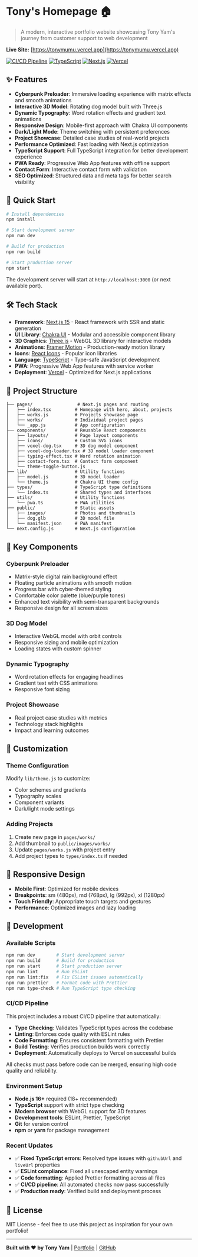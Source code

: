 # Tony's Homepage 🏠

> A modern, interactive portfolio website showcasing Tony Yam's journey from customer support to web development

**Live Site:** [https://tonymumu.vercel.app](https://tonymumu.vercel.app)

[![CI/CD Pipeline](https://github.com/tonymumu/Portfolio-2025/actions/workflows/ci.yml/badge.svg)](https://github.com/tonymumu/Portfolio-2025/actions/workflows/ci.yml)
[![TypeScript](https://img.shields.io/badge/TypeScript-007ACC?style=flat&logo=typescript&logoColor=white)](https://www.typescriptlang.org/)
[![Next.js](https://img.shields.io/badge/Next.js-000000?style=flat&logo=next.js&logoColor=white)](https://nextjs.org/)
[![Vercel](https://img.shields.io/badge/Vercel-000000?style=flat&logo=vercel&logoColor=white)](https://vercel.com/)

## ✨ Features

- **Cyberpunk Preloader**: Immersive loading experience with matrix effects and smooth animations
- **Interactive 3D Model**: Rotating dog model built with Three.js
- **Dynamic Typography**: Word rotation effects and gradient text animations
- **Responsive Design**: Mobile-first approach with Chakra UI components
- **Dark/Light Mode**: Theme switching with persistent preferences
- **Project Showcase**: Detailed case studies of real-world projects
- **Performance Optimized**: Fast loading with Next.js optimization
- **TypeScript Support**: Full TypeScript integration for better development experience
- **PWA Ready**: Progressive Web App features with offline support
- **Contact Form**: Interactive contact form with validation
- **SEO Optimized**: Structured data and meta tags for better search visibility

## 🚀 Quick Start

```bash
# Install dependencies
npm install

# Start development server
npm run dev

# Build for production
npm run build

# Start production server
npm start
```

The development server will start at `http://localhost:3000` (or next available port).

## 🛠 Tech Stack

- **Framework**: [Next.js 15](https://nextjs.org/) - React framework with SSR and static generation
- **UI Library**: [Chakra UI](https://chakra-ui.com/) - Modular and accessible component library
- **3D Graphics**: [Three.js](https://threejs.org/) - WebGL 3D library for interactive models
- **Animations**: [Framer Motion](https://www.framer.com/motion/) - Production-ready motion library
- **Icons**: [React Icons](https://react-icons.github.io/react-icons/) - Popular icon libraries
- **Language**: [TypeScript](https://www.typescriptlang.org/) - Type-safe JavaScript development
- **PWA**: Progressive Web App features with service worker
- **Deployment**: [Vercel](https://vercel.com/) - Optimized for Next.js applications

## 📁 Project Structure

```
├── pages/                 # Next.js pages and routing
│   ├── index.tsx         # Homepage with hero, about, projects
│   ├── works.js          # Projects showcase page
│   ├── works/            # Individual project pages
│   └── _app.js           # App configuration
├── components/           # Reusable React components
│   ├── layouts/          # Page layout components
│   ├── icons/            # Custom SVG icons
│   ├── voxel-dog.tsx     # 3D dog model component
│   ├── voxel-dog-loader.tsx # 3D model loader component
│   ├── typing-effect.tsx # Word rotation animation
│   ├── contact-form.tsx  # Contact form component
│   └── theme-toggle-button.js
├── lib/                  # Utility functions
│   ├── model.js          # 3D model loader
│   └── theme.js          # Chakra UI theme config
├── types/                # TypeScript type definitions
│   └── index.ts          # Shared types and interfaces
├── utils/                # Utility functions
│   └── pwa.ts            # PWA utilities
├── public/               # Static assets
│   ├── images/           # Photos and thumbnails
│   ├── dog.glb           # 3D model file
│   └── manifest.json     # PWA manifest
└── next.config.js        # Next.js configuration
```

## 🎯 Key Components

### Cyberpunk Preloader

- Matrix-style digital rain background effect
- Floating particle animations with smooth motion
- Progress bar with cyber-themed styling
- Comfortable color palette (blue/purple tones)
- Enhanced text visibility with semi-transparent backgrounds
- Responsive design for all screen sizes

### 3D Dog Model

- Interactive WebGL model with orbit controls
- Responsive sizing and mobile optimization
- Loading states with custom spinner

### Dynamic Typography

- Word rotation effects for engaging headlines
- Gradient text with CSS animations
- Responsive font sizing

### Project Showcase

- Real project case studies with metrics
- Technology stack highlights
- Impact and learning outcomes

## 🎨 Customization

### Theme Configuration

Modify `lib/theme.js` to customize:

- Color schemes and gradients
- Typography scales
- Component variants
- Dark/light mode settings

### Adding Projects

1. Create new page in `pages/works/`
2. Add thumbnail to `public/images/works/`
3. Update `pages/works.js` with project entry
4. Add project types to `types/index.ts` if needed

## 📱 Responsive Design

- **Mobile First**: Optimized for mobile devices
- **Breakpoints**: sm (480px), md (768px), lg (992px), xl (1280px)
- **Touch Friendly**: Appropriate touch targets and gestures
- **Performance**: Optimized images and lazy loading

## 🔧 Development

### Available Scripts

```bash
npm run dev        # Start development server
npm run build      # Build for production
npm run start      # Start production server
npm run lint       # Run ESLint
npm run lint:fix   # Fix ESLint issues automatically
npm run prettier   # Format code with Prettier
npm run type-check # Run TypeScript type checking
```

### CI/CD Pipeline

This project includes a robust CI/CD pipeline that automatically:

- **Type Checking**: Validates TypeScript types across the codebase
- **Linting**: Enforces code quality with ESLint rules
- **Code Formatting**: Ensures consistent formatting with Prettier
- **Build Testing**: Verifies production builds work correctly
- **Deployment**: Automatically deploys to Vercel on successful builds

All checks must pass before code can be merged, ensuring high code quality and reliability.

### Environment Setup

- **Node.js 16+** required (18+ recommended)
- **TypeScript** support with strict type checking
- **Modern browser** with WebGL support for 3D features
- **Development tools**: ESLint, Prettier, TypeScript
- **Git** for version control
- **npm** or **yarn** for package management

### Recent Updates

- ✅ **Fixed TypeScript errors**: Resolved type issues with `githubUrl` and `liveUrl` properties
- ✅ **ESLint compliance**: Fixed all unescaped entity warnings
- ✅ **Code formatting**: Applied Prettier formatting across all files
- ✅ **CI/CD pipeline**: All automated checks now pass successfully
- ✅ **Production ready**: Verified build and deployment process

## 📄 License

MIT License - feel free to use this project as inspiration for your own portfolio!

---

**Built with ❤️ by Tony Yam** | [Portfolio](https://tonymumu.vercel.app) | [GitHub](https://github.com)
